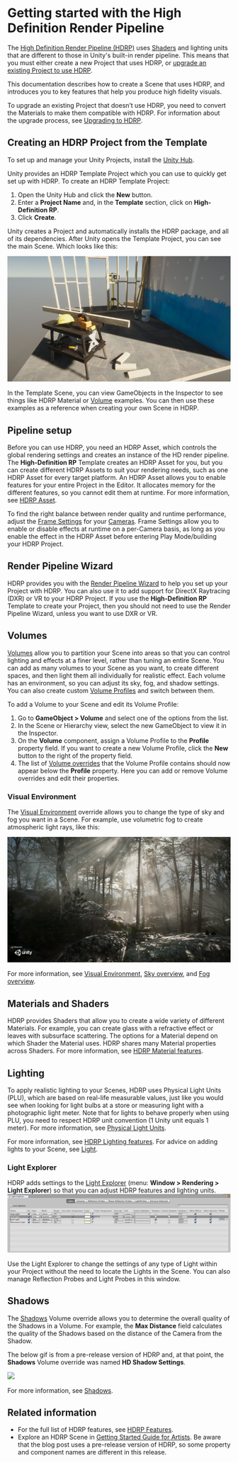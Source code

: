 # Getting started with the High Definition Render Pipeline

The [High Definition Render Pipeline (HDRP)](index.html) uses [Shaders](https://docs.unity3d.com/Manual/class-Shader.html) and lighting units that are different to those in Unity's built-in render pipeline. This means that you must either create a new Project that uses HDRP, or [upgrade an existing Project to use HDRP](#UpgradingToHDRP). 

This documentation describes how to create a Scene that uses HDRP, and introduces you to key features that help you produce high fidelity visuals.

<a name="UpgradingToHDRP"></a>

To upgrade an existing Project that doesn’t use HDRP, you need to convert the Materials to make them compatible with HDRP. For information about the upgrade process, see [Upgrading to HDRP](Upgrading-To-HDRP.html). 

## Creating an HDRP Project from the Template

To set up and manage your Unity Projects, install the [Unity Hub](https://docs.unity3d.com/Manual/GettingStartedInstallingHub.html).

Unity provides an HDRP Template Project which you can use to quickly get set up with HDRP. To create an HDRP Template Project:

1. Open the Unity Hub and click the **New** button.
2. Enter a **Project Name** and, in the **Template** section, click on **High-Definition RP**.
3. Click **Create**.

Unity creates a Project and automatically installs the HDRP package, and all of its dependencies. After Unity opens the Template Project, you can see the main Scene. Which looks like this:

![](Images/GettingStarted1.png)

In the Template Scene, you can view GameObjects in the Inspector to see things like HDRP Material or [Volume](Volumes.html) examples. You can then use these examples as a reference when creating your own Scene in HDRP.

## Pipeline setup

Before you can use HDRP, you need an HDRP Asset, which controls the global rendering settings and creates an instance of the HD render pipeline. The **High-Definition RP** Template creates an HDRP Asset for you, but you can create different HDRP Assets to suit your rendering needs, such as one HDRP Asset for every target platform. An HDRP Asset allows you to enable features for your entire Project in the Editor. It allocates memory for the different features, so you cannot edit them at runtime. For more information, see [HDRP Asset](HDRP-Asset.html).

To find the right balance between render quality and runtime performance, adjust the [Frame Settings](Frame-Settings.html) for your [Cameras](HDRP-Camera.html). Frame Settings allow you to enable or disable effects at runtime on a per-Camera basis, as long as you enable the effect in the HDRP Asset before entering Play Mode/building your HDRP Project.

## Render Pipeline Wizard

HDRP provides you with the [Render Pipeline Wizard](Render-Pipeline-Wizard.html) to help you set up your Project with HDRP. You can also use it to add support for DirectX Raytracing (DXR) or VR to your HDRP Project. If you use the **High-Definition RP** Template to create your Project, then you should not need to use the Render Pipeline Wizard, unless you want to use DXR or VR.

## Volumes

[Volumes](Volumes.html) allow you to partition your Scene into areas so that you can control lighting and effects at a finer level, rather than tuning an entire Scene. You can add as many volumes to your Scene as you want, to create different spaces, and then light them all individually for realistic effect. Each volume has an environment, so you can adjust its sky, fog, and shadow settings. You can also create custom [Volume Profiles](Volume-Profiles.html) and switch between them.

To add a Volume to your Scene and edit its Volume Profile:

1. Go to **GameObject > Volume** and select one of the options from the list.
2. In the Scene or Hierarchy view, select the new GameObject to view it in the Inspector.
3. On the **Volume** component, assign a Volume Profile to the **Profile** property field. If you want to create a new Volume Profile, click the **New** button to the right of the property field.
4. The list of [Volume overrides](Volume-Components.html) that the Volume Profile contains should now appear below the **Profile** property. Here you can add or remove Volume overrides and edit their properties.

### Visual Environment

The [Visual Environment](Override-Visual-Environment.html) override allows you to change the type of sky and fog you want in a Scene. For example, use volumetric fog to create atmospheric light rays, like this:

![](Images/GettingStarted3.png)

For more information, see [Visual Environment](Override-Visual-Environment.html), [Sky overview](HDRP-Features.html#SkyOverview.html), and [Fog overview](HDRP-Features.html#FogOverview.html).

## Materials and Shaders

HDRP provides Shaders that allow you to create a wide variety of different Materials. For example, you can create glass with a refractive effect or leaves with subsurface scattering. The options for a Material depend on which Shader the Material uses. HDRP shares many Material properties across Shaders. For more information, see [HDRP Material features](HDRP-Features.html#Material).

## Lighting

To apply realistic lighting to your Scenes, HDRP uses Physical Light Units (PLU), which are based on real-life measurable values, just like you would see when looking for light bulbs at a store or measuring light with a photographic light meter. Note that for lights to behave properly when using PLU, you need to respect HDRP unit convention (1 Unity unit equals 1 meter). For more information, see [Physical Light Units](Physical-Light-Units.html).

For more information, see [HDRP Lighting features](HDRP-Features.html#Lighting). For advice on adding lights to your Scene, see [Light](Light-Component.html).

### Light Explorer

HDRP adds settings to the [Light Explorer](https://docs.unity3d.com/Manual/LightingExplorer.html) (menu: **Window > Rendering > Light Explorer**) so that you can adjust HDRP features and lighting units. ![](Images/GettingStarted4.png)

Use the Light Explorer to change the settings of any type of Light within your Project without the need to locate the Lights in the Scene. You can also manage Reflection Probes and Light Probes in this window.

## Shadows

The [Shadows](Override-Shadows.html) Volume override allows you to determine the overall quality of the Shadows in a Volume. For example, the **Max Distance** field calculates the quality of the Shadows based on the distance of the Camera from the Shadow.

The below gif is from a pre-release version of HDRP and, at that point, the **Shadows** Volume override was named **HD Shadow Settings**.

![](Images/GettingStarted5.gif)

For more information, see [Shadows](Override-Shadows.html).

## Related information

- For the full list of HDRP features, see [HDRP Features](HDRP-Features.html).
- Explore an HDRP Scene in [Getting Started Guide for Artists](https://blogs.unity3d.com/2018/09/24/the-high-definition-render-pipeline-getting-started-guide-for-artists/). Be aware that the blog post uses a pre-release version of HDRP, so some property and component names are different in this release.
